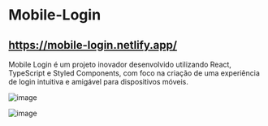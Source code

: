 # Mobile-Login

## https://mobile-login.netlify.app/

Mobile Login é um projeto inovador desenvolvido utilizando React, TypeScript e Styled Components, com foco na criação de uma experiência de login intuitiva e amigável para dispositivos móveis.

![image](https://github.com/MarceloALMoreira/Mobile-Login/assets/90574339/6d32b055-3ba7-4ce4-b4a0-23e9476bb6cb)


![image](https://github.com/MarceloALMoreira/Mobile-Login/assets/90574339/442a9652-c119-4250-87be-6e0cb57bd0b8)
